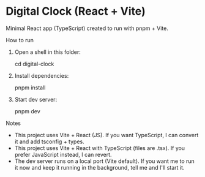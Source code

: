 # Digital Clock (React + Vite)

Minimal React app (TypeScript) created to run with pnpm + Vite.

How to run

1. Open a shell in this folder:

   cd digital-clock

2. Install dependencies:

   pnpm install

3. Start dev server:

   pnpm dev

Notes

- This project uses Vite + React (JS). If you want TypeScript, I can convert it and add tsconfig + types.
- This project uses Vite + React with TypeScript (files are .tsx). If you prefer JavaScript instead, I can revert.
- The dev server runs on a local port (Vite default). If you want me to run it now and keep it running in the background, tell me and I'll start it.
